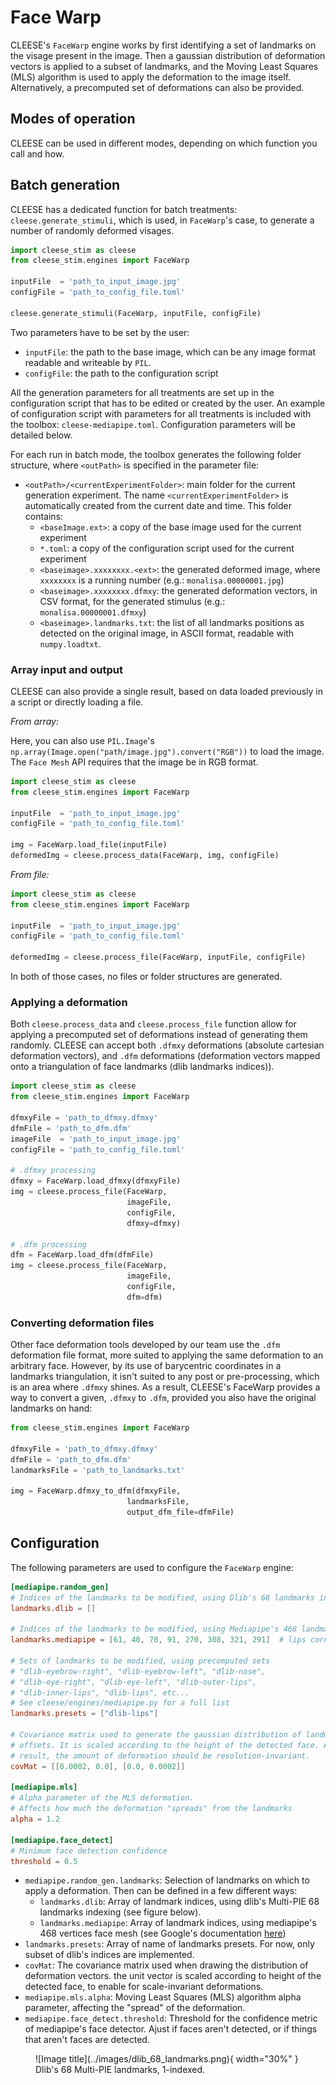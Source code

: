 # Face Warp

CLEESE's `FaceWarp` engine works by first identifying a set of landmarks on the visage present in the image. Then a gaussian distribution of
deformation vectors is applied to a subset of landmarks, and the Moving Least Squares (MLS) algorithm is used to apply the deformation to the image itself.
Alternatively, a precomputed set of deformations can also be provided.

## Modes of operation

CLEESE can be used in different modes, depending on which function you call and how. 

## Batch generation

CLEESE has a dedicated function for batch treatments: `cleese.generate_stimuli`, which is used, in `FaceWarp`'s case, to generate a number of randomly deformed visages.

``` py 
import cleese_stim as cleese
from cleese_stim.engines import FaceWarp

inputFile  = 'path_to_input_image.jpg'
configFile = 'path_to_config_file.toml'

cleese.generate_stimuli(FaceWarp, inputFile, configFile)
```

Two parameters have to be set by the user:

- `inputFile`: the path to the base image, which can be any image format readable and writeable by `PIL`.
- `configFile`: the path to the configuration script

All the generation parameters for all treatments are set up in the configuration script that has to be edited or created by the user. An example
of configuration script with parameters for all treatments is included with the toolbox: `cleese-mediapipe.toml`. Configuration parameters will be
detailed below.

For each run in batch mode, the toolbox generates the following folder structure, where `<outPath>` is specified in the parameter file:

- `<outPath>/<currentExperimentFolder>`: main folder for the current generation experiment. The name `<currentExperimentFolder>` is automatically created from the current date and time. This folder contains:
	- `<baseImage.ext>`: a copy of the base image used for the current experiment
	- `*.toml`: a copy of the configuration script used for the current experiment
	- `<baseimage>.xxxxxxxx.<ext>`: the generated deformed image, where `xxxxxxxx` is a running number (e.g.: `monalisa.00000001.jpg`)
	- `<baseimage>.xxxxxxxx.dfmxy`: the generated deformation vectors, in CSV format, for the generated stimulus (e.g.: `monalisa.00000001.dfmxy`)
	- `<baseimage>.landmarks.txt`: the list of all landmarks positions as detected on the original image, in ASCII format, readable with `numpy.loadtxt`.

### Array input and output

CLEESE can also provide a single result, based on data loaded previously in a script or directly loading a file.

*From array:* 

Here, you can also use `PIL.Image`'s `np.array(Image.open("path/image.jpg").convert("RGB"))` to load the image.
The `Face Mesh` API requires that the image be in RGB format.

```py
import cleese_stim as cleese
from cleese_stim.engines import FaceWarp

inputFile  = 'path_to_input_image.jpg'
configFile = 'path_to_config_file.toml'

img = FaceWarp.load_file(inputFile)
deformedImg = cleese.process_data(FaceWarp, img, configFile)
```

*From file:*
```py 
import cleese_stim as cleese
from cleese_stim.engines import FaceWarp

inputFile  = 'path_to_input_image.jpg'
configFile = 'path_to_config_file.toml'

deformedImg = cleese.process_file(FaceWarp, inputFile, configFile)
```

In both of those cases, no files or folder structures are generated.

### Applying a deformation

Both `cleese.process_data` and `cleese.process_file` function allow for applying a precomputed set of deformations instead of generating them
randomly. CLEESE can accept both `.dfmxy` deformations (absolute cartesian deformation vectors), and `.dfm` deformations (deformation
vectors mapped onto a triangulation of face landmarks (dlib landmarks indices)).

``` py 
import cleese_stim as cleese
from cleese_stim.engines import FaceWarp

dfmxyFile = 'path_to_dfmxy.dfmxy'
dfmFile = 'path_to_dfm.dfm'
imageFile  = 'path_to_input_image.jpg'
configFile = 'path_to_config_file.toml'

# .dfmxy processing
dfmxy = FaceWarp.load_dfmxy(dfmxyFile)
img = cleese.process_file(FaceWarp,
                          imageFile,
                          configFile,
                          dfmxy=dfmxy)

# .dfm processing
dfm = FaceWarp.load_dfm(dfmFile)
img = cleese.process_file(FaceWarp,
                          imageFile,
                          configFile,
                          dfm=dfm)
```

### Converting deformation files

Other face deformation tools developed by our team use the `.dfm` deformation file format, more suited to applying the same deformation to an
arbitrary face. However, by its use of barycentric coordinates in a landmarks triangulation, it isn't suited to any post or pre-processing, which is an area
where `.dfmxy` shines. As a result, CLEESE's FaceWarp provides a way to convert a given, `.dfmxy` to `.dfm`, provided you also have the original landmarks on hand:

```py 
from cleese_stim.engines import FaceWarp

dfmxyFile = 'path_to_dfmxy.dfmxy'
dfmFile = 'path_to_dfm.dfm'
landmarksFile = 'path_to_landmarks.txt'

img = FaceWarp.dfmxy_to_dfm(dfmxyFile,
                          landmarksFile,
                          output_dfm_file=dfmFile)
```

## Configuration

The following parameters are used to configure the `FaceWarp` engine:

``` toml
[mediapipe.random_gen]
# Indices of the landmarks to be modified, using Dlib's 68 landmarks indexing
landmarks.dlib = []

# Indices of the landmarks to be modified, using Mediapipe's 468 landmarks indexing
landmarks.mediapipe = [61, 40, 78, 91, 270, 308, 321, 291]  # lips corners

# Sets of landmarks to be modified, using precomputed sets
# "dlib-eyebrow-right", "dlib-eyebrow-left", "dlib-nose",
# "dlib-eye-right", "dlib-eye-left", "dlib-outer-lips",
# "dlib-inner-lips", "dlib-lips", etc...
# See cleese/engines/mediapipe.py for a full list
landmarks.presets = ["dlib-lips"]

# Covariance matrix used to generate the gaussian distribution of landmarks
# offsets. It is scaled according to the height of the detected face. As a
# result, the amount of deformation should be resolution-invariant.
covMat = [[0.0002, 0.0], [0.0, 0.0002]]

[mediapipe.mls]
# Alpha parameter of the MLS deformation.
# Affects how much the deformation "spreads" from the landmarks
alpha = 1.2

[mediapipe.face_detect]
# Minimum face detection confidence
threshold = 0.5
```

- `mediapipe.random_gen.landmarks`: Selection of landmarks on which to apply a deformation. Then can be defined in a few different ways:
	- `landmarks.dlib`: Array of landmark indices, using dlib's Multi-PIE 68 landmarks indexing (see figure below).
	- `landmarks.mediapipe`: Array of landmark indices, using mediapipe's 468 vertices face mesh (see Google's documentation [here](https://github.com/google/mediapipe/blob/master/mediapipe/modules/face_geometry/data/canonical_face_model_uv_visualization.png))
- `landmarks.presets`: Array of name of landmarks presets. For now, only subset of dlib's indices are implemented.
- `covMat`: The covariance matrix used when drawing the distribution of deformation vectors. the unit vector is scaled according to height of the detected face, to enable for scale-invariant deformations.
- `mediapipe.mls.alpha`: Moving Least Squares (MLS) algorithm alpha parameter, affecting the "spread" of the deformation.
- `mediapipe.face_detect.threshold`: Threshold for the confidence metric of mediapipe's face detector. Ajust if faces aren't detected, or if things that aren't faces are detected.


<figure markdown="span">
  ![Image title](../images/dlib_68_landmarks.png){ width="30%" }
  <figcaption>Dlib's 68 Multi-PIE landmarks, 1-indexed.</figcaption>
</figure>

